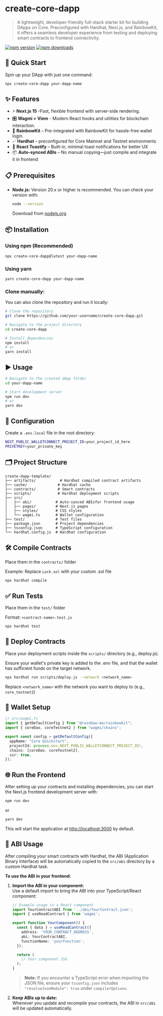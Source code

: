 # create-core-dapp

> A lightweight, developer-friendly full-stack starter kit for building DApps on Core. Preconfigured with Hardhat, Next.js, and RainbowKit, it offers a seamless developer experience from testing and deploying smart contracts to frontend connectivity.

[![npm version](https://img.shields.io/npm/v/create-dapp-template.svg)](https://www.npmjs.com/package/create-core-dapp)
[![npm downloads](https://img.shields.io/npm/dt/create-dapp-template.svg)](https://www.npmjs.com/package/create-core-dapp)

## 🚀 Quick Start

Spin up your DApp with just one command:

```bash
npx create-core-dapp your-dapp-name
```

## ✨ Features

- ⚡ **Next.js 15** –Fast, flexible frontend with server-side rendering.
- 🎛️ **Wagmi + Viem** - Modern React hooks and utilities for blockchain interaction.
- 🌈 **RainbowKit** – Pre-integrated with RainbowKit for hassle-free wallet login.
- ✅ **Hardhat** – preconfigured for Core Mainnet and Testnet environments
- 🔔 **React Toastify** – Built-in, minimal toast notifications for better UX
- 📦 **Auto-synced ABIs** – No manual copying—just compile and integrate it in frontend

## 📋 Prerequisites

- **Node.js:** Version 20.x or higher is recommended. You can check your version with:
  ```bash
  node --version
  ```
  Download from [nodejs.org](https://nodejs.org/).

## 📦 Installation

### Using npm (Recommended)

```bash
npx create-core-dapp@latest your-dapp-name
```

### Using yarn

```bash
yarn create-core-dapp your-dapp-name
```

### Clone manually:

You can also clone the repository and run it locally:

```bash
# Clone the repository
git clone https://github.com/your-username/create-core-dapp.git

# Navigate to the project directory
cd create-core-dapp

# Install dependencies
npm install
# or
yarn install

```

## ▶️ Usage

```bash
# Navigate to the created dApp folder
cd your-dapp-name

# Start development server
npm run dev
# or
yarn dev
```

## 🔧 Configuration

Create a `.env.local` file in the root directory:

```bash
NEXT_PUBLIC_WALLETCONNECT_PROJECT_ID=your_project_id_here
PRIVETKEY=your_private_key
```

## 🗂️ Project Structure

```
create-dapp-template/
├── artifacts/           # Hardhat compiled contract artifacts
├── cache/              # Hardhat cache
├── contracts/          # Smart contracts
├── scripts/            # Hardhat deployment scripts
├── src/
│   ├── abi/           # Auto-synced ABIsfor frontend usage
│   ├── pages/         # Next.js pages
│   ├── styles/        # CSS styles
│   └── wagmi.ts       # Wallet configuration
├── test/              # Test files
├── package.json       # Project dependencies
├── tsconfig.json      # TypeScript configuration
└── hardhat.config.js  # Hardhat configuration
```

## 🛠️ Compile Contracts

Place them in the `contracts/` folder

Example: Replace `Lock.sol` with your custom .sol file

```bash
npx hardhat compile
```

## ✅ Run Tests

Place them in the `test/` folder

Format: `<contract-name>.test.js`

```bash
npx hardhat test
```

## 🚀 Deploy Contracts

Place your deployment scripts inside the `scripts/` directory (e.g., deploy.js).

Ensure your wallet's private key is added to the .env file, and that the wallet has sufficient funds on the target network.

```bash
npx hardhat run scripts/deploy.js --network <network_name>
```

Replace `<network_name>` with the network you want to deploy to (e.g., `core_testnet2`)

## 🔌 Wallet Setup

```typescript
// src/wagmi.ts
import { getDefaultConfig } from "@rainbow-me/rainbowkit";
import { coreDao, coreTestnet2 } from "wagmi/chains";

export const config = getDefaultConfig({
  appName: "Core Quickstart",
  projectId: process.env.NEXT_PUBLIC_WALLETCONNECT_PROJECT_ID!,
  chains: [coreDao, coreTestnet2],
  ssr: true,
});
```

## 🌐 Run the Frontend

After setting up your contracts and installing dependencies, you can start the Next.js frontend development server with:

```bash
npm run dev
```

or

```bash
yarn dev
```

This will start the application at [http://localhost:3000](http://localhost:3000) by default.

## 📁 ABI Usage

After compiling your smart contracts with Hardhat, the ABI (Application Binary Interface) will be automatically copied to the `src/abi` directory by a custom Hardhat task.

**To use the ABI in your frontend:**

1. **Import the ABI in your component:**  
   Use a default import to bring the ABI into your TypeScript/React component:

   ```typescript
   // Example usage in a React component
   import YourContractABI from '../abi/YourContract.json';
   import { useReadContract } from 'wagmi';

   export function YourComponent() {
     const { data } = useReadContract({
       address: 'YOUR_CONTRACT_ADDRESS',
       abi: YourContractABI,
       functionName: 'yourFunction',
     });

     return (
       // Your component JSX
     );
   }
   ```

   > **Note:** If you encounter a TypeScript error when importing the JSON file, ensure your `tsconfig.json` includes `"resolveJsonModule": true` under `compilerOptions`.

2. **Keep ABIs up to date:**  
   Whenever you update and recompile your contracts, the ABI in `src/abi` will be updated automatically.
